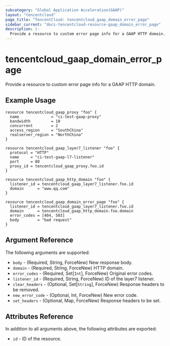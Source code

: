 ```yaml
---
subcategory: "Global Application Acceleration(GAAP)"
layout: "tencentcloud"
page_title: "TencentCloud: tencentcloud_gaap_domain_error_page"
sidebar_current: "docs-tencentcloud-resource-gaap_domain_error_page"
description: |-
  Provide a resource to custom error page info for a GAAP HTTP domain.
---
```


# tencentcloud_gaap_domain_error_page

Provide a resource to custom error page info for a GAAP HTTP domain.

## Example Usage

```hcl
resource tencentcloud_gaap_proxy "foo" {
  name              = "ci-test-gaap-proxy"
  bandwidth         = 10
  concurrent        = 2
  access_region     = "SouthChina"
  realserver_region = "NorthChina"
}

resource tencentcloud_gaap_layer7_listener "foo" {
  protocol = "HTTP"
  name     = "ci-test-gaap-l7-listener"
  port     = 80
  proxy_id = tencentcloud_gaap_proxy.foo.id
}

resource tencentcloud_gaap_http_domain "foo" {
  listener_id = tencentcloud_gaap_layer7_listener.foo.id
  domain      = "www.qq.com"
}

resource tencentcloud_gaap_domain_error_page "foo" {
  listener_id = tencentcloud_gaap_layer7_listener.foo.id
  domain      = tencentcloud_gaap_http_domain.foo.domain
  error_codes = [404, 503]
  body        = "bad request"
}
```

## Argument Reference

The following arguments are supported:

* `body` - (Required, String, ForceNew) New response body.
* `domain` - (Required, String, ForceNew) HTTP domain.
* `error_codes` - (Required, Set[`Int`], ForceNew) Original error codes.
* `listener_id` - (Required, String, ForceNew) ID of the layer7 listener.
* `clear_headers` - (Optional, Set[`String`], ForceNew) Response headers to be removed.
* `new_error_code` - (Optional, Int, ForceNew) New error code.
* `set_headers` - (Optional, Map, ForceNew) Response headers to be set.

## Attributes Reference

In addition to all arguments above, the following attributes are exported:

* `id` - ID of the resource.



